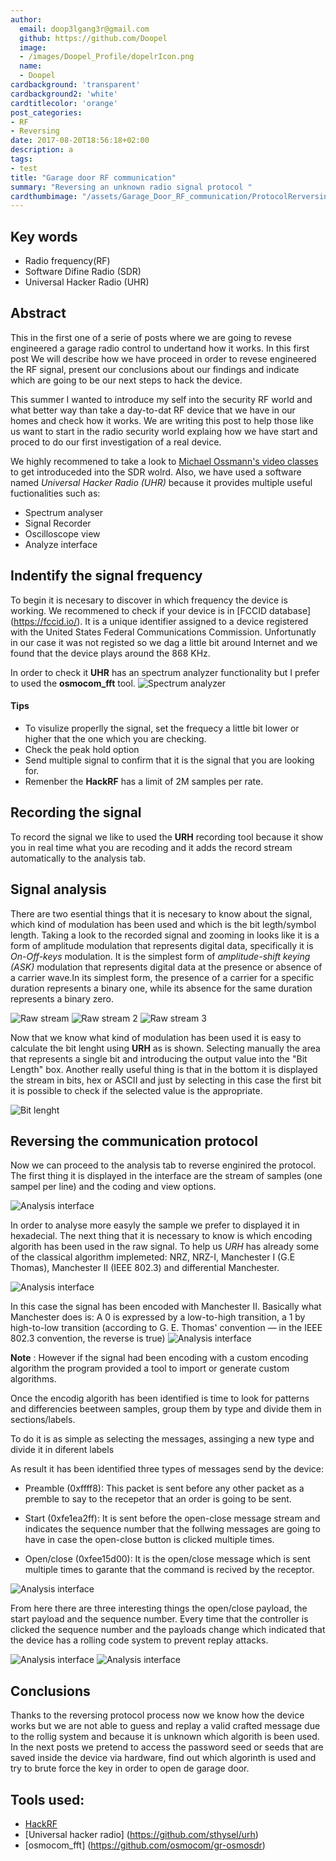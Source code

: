 ```yaml
---
author:
  email: doop3lgang3r@gmail.com
  github: https://github.com/Doopel
  image:
  - /images/Doopel_Profile/dopelrIcon.png
  name:
  - Doopel
cardbackground: 'transparent'
cardbackground2: 'white'
cardtitlecolor: 'orange'
post_categories:
- RF
- Reversing
date: 2017-08-20T18:56:18+02:00
description: a
tags:
- test
title: "Garage door RF communication"
summary: "Reversing an unknown radio signal protocol "
cardthumbimage: "/assets/Garage_Door_RF_communication/ProtocolRerversing/title.png"
---
```

## Key words ##
- Radio frequency(RF)
- Software Difine Radio (SDR)
- Universal Hacker Radio (UHR)

## Abstract 

This in the first one of a serie of posts where we are going to revese engineered a garage radio control to undertand how it works. In this first post We will describe how we have proceed in order to revese engineered the RF signal, present our conclusions about our findings and indicate which are going to be our next steps to hack the device.

This summer I wanted to introduce my self into the security RF world and what better way than take a day-to-dat RF device that we have in our homes and check how it works. We are writing this post to help those like us want to start in the radio security world explaing how we have start and proced to do our first investigation of a real device.

We highly recommened to take a look to [Michael Ossmann's video classes](https://greatscottgadgets.com/sdr/) to get introduceded into the SDR wolrd. Also, we have used a software named *Universal Hacker Radio (UHR)* because it provides multiple useful fuctionalities such as:

- Spectrum analyser
- Signal Recorder
- Oscilloscope view
- Analyze interface  

## Indentify the signal frequency 

To begin it is necesary to discover in which frequency the device is working. We recommened to check if your device is in [FCCID database] (https://fccid.io/). It is a unique identifier assigned to a device registered with the United States Federal Communications Commission. Unfortunatly in our case it was not registed so we dag a little bit around Internet and we found that the device plays around the 868 KHz.

In order to check it **UHR** has an spectrum analyzer functionality but I prefer to used the  **osmocom_fft** tool. 
![Spectrum analyzer](/assets/Garage_Door_RF_communication/ProtocolRerversing/Finding-Signal.png)

#### Tips ####

- To visulize properlly the signal, set the frequecy a little bit lower or higher that the one which you are checking.
- Check the peak hold option
- Send multiple signal to confirm that it is the signal that you are looking for.
- Remenber the **HackRF** has a limit of 2M samples per rate.

## Recording the signal

To record the signal we like to used the **URH** recording tool because it show you in real time what you are recoding and it adds the record stream automatically to the analysis tab.  

## Signal analysis

There are two esential things that it is necesary to know about the signal, which kind of modulation has been used and which is the bit legth/symbol length.
Taking a look to the recorded signal and zooming in looks like it is a form of amplitude modulation that represents digital data, specifically it is *On-Off-keys* modulation. It is the simplest form of *amplitude-shift keying (ASK)* modulation that represents digital data at the presence or absence of a carrier wave.In its simplest form, the presence of a carrier for a specific duration represents a binary one, while its absence for the same duration represents a binary zero.

![Raw stream](/assets/Garage_Door_RF_communication/ProtocolRerversing/RawStream.png)
![Raw stream 2](/assets/Garage_Door_RF_communication/ProtocolRerversing/RawStream2.png)
![Raw stream 3](/assets/Garage_Door_RF_communication/ProtocolRerversing/RawStream3.png)

Now that we know what kind of modulation has been used it is easy to calculate the bit lenght using **URH** as is shown. Selecting manually the area that represents a single bit and introducing the output value into the "Bit Length" box. Another really useful thing is that in the bottom it is displayed the stream in bits, hex or ASCII and just by selecting in this case the first bit it is possible to check if the selected value is the appropriate.

![Bit lenght ](/assets/Garage_Door_RF_communication/ProtocolRerversing/BitLenght.png)

## Reversing the communication protocol
Now we can proceed to the analysis tab to reverse enginired the protocol. The first thing it is displayed in the interface are the stream of samples (one sampel per line) and the coding and view options.

![Analysis interface](/assets/Garage_Door_RF_communication/ProtocolRerversing/AnalysisInterface.png)

In order to analyse more easyly the sample we prefer to displayed it in hexadecial. The next thing that it is necessary to know is which encoding algorith has been used in the raw signal. To help us *URH* has already some of the classical algorithm implemeted: NRZ, NRZ-I, Manchester I (G.E Thomas), Manchester II (IEEE 802.3) and differential Manchester.

![Analysis interface](/assets/Garage_Door_RF_communication/ProtocolRerversing/Decoding.png)

In this case the signal has been encoded with Manchester II. Basically what Manchester does is: A 0 is expressed by a low-to-high transition, a 1 by high-to-low transition (according to G. E. Thomas' convention — in the IEEE 802.3 convention, the reverse is true)
![Analysis interface](/assets/Garage_Door_RF_communication/ProtocolRerversing/manchester.png)

**Note** : However if the signal had been encoding with a custom encoding algorithm the program provided  a tool to import or generate custom algorithms.

Once the encodig algorith has been identified is time to look for patterns and  differencies beetween samples, group them by type and divide them in sections/labels.

To do it is as simple as selecting the messages, assinging a new type and divide it in diferent labels

As result it has been identified three types of messages send by the device:

- Preamble (0xffff8): This packet is sent before any other packet as a premble to say to the recepetor that an order is going to be sent.

- Start (0xfe1ea2ff): It is sent before the open-close message stream and indicates the sequence number that the follwing messages are going to have in case the open-close button is clicked multiple times.

- Open/close (0xfee15d00): It is the open/close message which is sent multiple times to garante that the command is recived by the receptor.

![Analysis interface](/assets/Garage_Door_RF_communication/ProtocolRerversing/AllMessages.png)

From here there are three interesting things the open/close payload, the start payload and the sequence number. Every time that the controller is clicked the sequence number and the payloads change which indicated that the device has a rolling code system to prevent replay attacks.

![Analysis interface](/assets/Garage_Door_RF_communication/ProtocolRerversing/sequence1.png)
![Analysis interface](/assets/Garage_Door_RF_communication/ProtocolRerversing/sequence2.png)

## Conclusions
Thanks to the reversing protocol process now we know how the device works but we are not able to guess and replay a valid crafted message due to the rollig system and because it is unknown which algorith is been used. In the next posts we pretend to access the password seed or seeds that are saved inside the device via hardware, find out which algorinth is used and try to brute force the key in order to open de garage door.


## Tools used:
* [HackRF](https://greatscottgadgets.com/hackrf/)
* [Universal hacker radio] (https://github.com/sthysel/urh)
* [osmocom_fft] (https://github.com/osmocom/gr-osmosdr)



